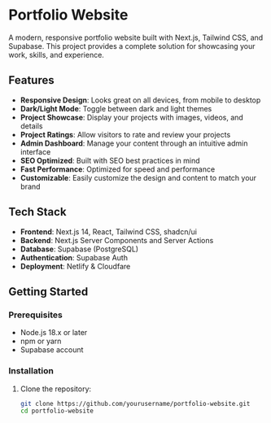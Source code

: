 # Portfolio Website

A modern, responsive portfolio website built with Next.js, Tailwind CSS, and Supabase. This project provides a complete solution for showcasing your work, skills, and experience.

## Features

- **Responsive Design**: Looks great on all devices, from mobile to desktop
- **Dark/Light Mode**: Toggle between dark and light themes
- **Project Showcase**: Display your projects with images, videos, and details
- **Project Ratings**: Allow visitors to rate and review your projects
- **Admin Dashboard**: Manage your content through an intuitive admin interface
- **SEO Optimized**: Built with SEO best practices in mind
- **Fast Performance**: Optimized for speed and performance
- **Customizable**: Easily customize the design and content to match your brand

## Tech Stack

- **Frontend**: Next.js 14, React, Tailwind CSS, shadcn/ui
- **Backend**: Next.js Server Components and Server Actions
- **Database**: Supabase (PostgreSQL)
- **Authentication**: Supabase Auth
- **Deployment**: Netlify & Cloudfare

## Getting Started

### Prerequisites

- Node.js 18.x or later
- npm or yarn
- Supabase account

### Installation

1. Clone the repository:
   ```bash
   git clone https://github.com/yourusername/portfolio-website.git
   cd portfolio-website


